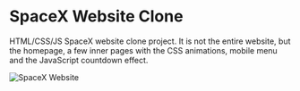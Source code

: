 # SpaceX Website Clone

HTML/CSS/JS SpaceX website clone project. It is not the entire website, but the homepage, a few inner pages with the CSS animations, mobile menu and the JavaScript countdown effect.

![SpaceX Website]("https://unsplash.com/photos/MEW1f-yu2KI")

